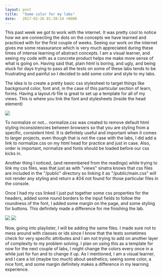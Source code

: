 ```yaml
---
layout: post
title:  "Some color for my labs"
date:   2017-02-26 01:38:24 +0000
---
```



This past week we got to work with the internet. It was pretty cool to notice how we are connecting the dots on the concepts we have learned and practiced with for the first couple of weeks.
Seeing our work on the internet gives me some reassurance which is very much appreciated during these times of intense learning of abstract concepts. I am a visual learner, and seeing my code with as a concrete product helps me make more sense of what is going on. Having said that, plain html is boring, and ugly, and being stuck for days trying to pass all the tests on some of these labs tends to be frustrating and painful so I decided to add some color and style to my labs.

The idea is to create a pretty basic css stylesheet to target things like background color, font and, in the case of this particular section of learn, forms. Having a layout.rb file is great to set up a template for all of my views. This is where you link the font and stylesheets (inside the head element)


![](http://imgur.com/xad5dOw)

To normalize or not...
normalize.css was created to remove default html styling inconsistencies between browsers so that you are styling from a specific, consistent html. It is definitely useful and important when it comes to larger projects, even though that is not the case with the labs, I did add a link to normalize.css on my html head for practice and just in case.
Also, order is important, normalize and fonts should be loaded before our css kicks in. 

Another thing I noticed, (and remembered from the readings) while trying to link my css files, was that just as with "views" sinatra knows that css files are included in the "/public" directory so linking it as "/public/main.css" will not render any styling and return a 404 not found for those particular files in the console. 

Once I had my css linked I just put together some css properties for the headers, added some round borders to the input fields to follow the roundness of the font, I added some margin on the page, and some styling for buttons. This definitely made a difference for me finishing the lab. 


![](http://imgur.com/4kSuvT9)
![](http:///imgur.com/KMDMXf6)

Now, going into playlister, I will be adding the same files. I made sure not to mess around with classes or ids since I know that the tests sometimes check for very specific attributes and I am not trying to add on another layer of complexity to my problem solving. I plan on using this as a template for now for the next couple of labs, I might change the colors every once in a while just for fun and to change it up. As I mentioned, I am a visual learner, and I care a lot (maybe too much) about aesthetics; seeing some color, a nice font, and some margin definitely makes a difference in my learning experience. 

